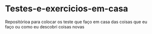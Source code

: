 # Testes-e-exercicios-em-casa
Repositórioa para colocar os teste que faço em casa das coisas que eu faço ou como eu descobri coisas novas
